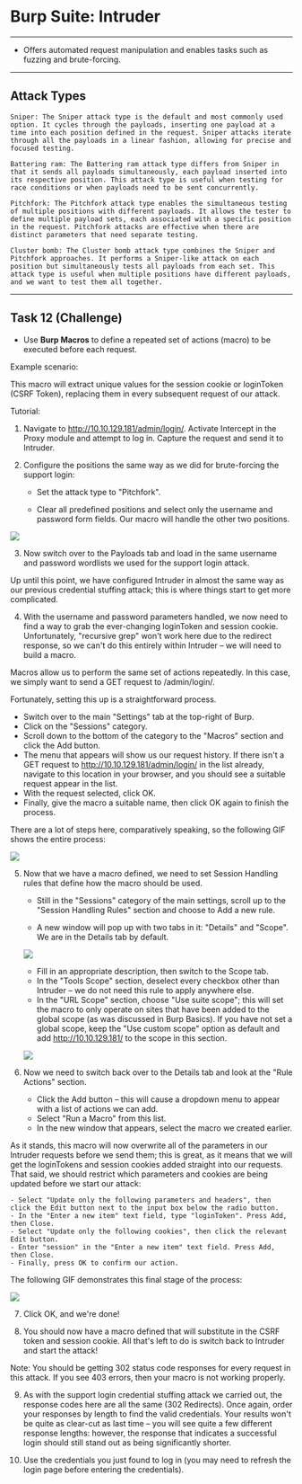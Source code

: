 # Burp Suite: Intruder

---

- Offers automated request manipulation and enables tasks such as fuzzing and brute-forcing.

---

## Attack Types

    Sniper: The Sniper attack type is the default and most commonly used option. It cycles through the payloads, inserting one payload at a time into each position defined in the request. Sniper attacks iterate through all the payloads in a linear fashion, allowing for precise and focused testing.

    Battering ram: The Battering ram attack type differs from Sniper in that it sends all payloads simultaneously, each payload inserted into its respective position. This attack type is useful when testing for race conditions or when payloads need to be sent concurrently.

    Pitchfork: The Pitchfork attack type enables the simultaneous testing of multiple positions with different payloads. It allows the tester to define multiple payload sets, each associated with a specific position in the request. Pitchfork attacks are effective when there are distinct parameters that need separate testing.

    Cluster bomb: The Cluster bomb attack type combines the Sniper and Pitchfork approaches. It performs a Sniper-like attack on each position but simultaneously tests all payloads from each set. This attack type is useful when multiple positions have different payloads, and we want to test them all together.

---

## Task 12 (Challenge)

- Use **Burp Macros** to define a repeated set of actions (macro) to be executed before each request.

Example scenario:

This macro will extract unique values for the session cookie or loginToken (CSRF Token), replacing them in every subsequent request of our attack.

Tutorial:

1. Navigate to http://10.10.129.181/admin/login/. Activate Intercept in the Proxy module and attempt to log in. Capture the request and send it to Intruder.

2. Configure the positions the same way as we did for brute-forcing the support login:

   - Set the attack type to "Pitchfork".

   - Clear all predefined positions and select only the username and password form fields. Our macro will handle the other two positions.

![](https://tryhackme-images.s3.amazonaws.com/user-uploads/645b19f5d5848d004ab9c9e2/room-content/cdade963a8004b0d9da03e075a60f3aa.png)

3. Now switch over to the Payloads tab and load in the same username and password wordlists we used for the support login attack.

Up until this point, we have configured Intruder in almost the same way as our previous credential stuffing attack; this is where things start to get more complicated.

4. With the username and password parameters handled, we now need to find a way to grab the ever-changing loginToken and session cookie. Unfortunately, "recursive grep" won't work here due to the redirect response, so we can't do this entirely within Intruder – we will need to build a macro.

Macros allow us to perform the same set of actions repeatedly. In this case, we simply want to send a GET request to /admin/login/.

Fortunately, setting this up is a straightforward process.

- Switch over to the main "Settings" tab at the top-right of Burp.
- Click on the "Sessions" category.
- Scroll down to the bottom of the category to the "Macros" section and click the Add button.
- The menu that appears will show us our request history. If there isn't a GET request to http://10.10.129.181/admin/login/ in the list already, navigate to this location in your browser, and you should see a suitable request appear in the list.
- With the request selected, click OK.
- Finally, give the macro a suitable name, then click OK again to finish the process.

There are a lot of steps here, comparatively speaking, so the following GIF shows the entire process:

![](https://tryhackme-images.s3.amazonaws.com/user-uploads/645b19f5d5848d004ab9c9e2/room-content/3b370cfce8a050faf415c7d9a5a8227e.gif)

5. Now that we have a macro defined, we need to set Session Handling rules that define how the macro should be used.

    - Still in the "Sessions" category of the main settings, scroll up to the "Session Handling Rules" section and choose to Add a new rule.

    - A new window will pop up with two tabs in it: "Details" and "Scope". We are in the Details tab by default.

    ![](https://assets.muirlandoracle.co.uk/thm/modules/burp/38ceffeebf99.png)

    - Fill in an appropriate description, then switch to the Scope tab.
    - In the "Tools Scope" section, deselect every checkbox other than Intruder – we do not need this rule to apply anywhere else.
    - In the "URL Scope" section, choose "Use suite scope"; this will set the macro to only operate on sites that have been added to the global scope (as was discussed in Burp Basics). If you have not set a global scope, keep the "Use custom scope" option as default and add http://10.10.129.181/ to the scope in this section.

    ![](https://assets.muirlandoracle.co.uk/thm/modules/burp/4d3fc6d19a12.png)

6. Now we need to switch back over to the Details tab and look at the "Rule Actions" section.

    - Click the Add button – this will cause a dropdown menu to appear with a list of actions we can add.
    - Select "Run a Macro" from this list.
    - In the new window that appears, select the macro we created earlier.

As it stands, this macro will now overwrite all of the parameters in our Intruder requests before we send them; this is great, as it means that we will get the loginTokens and session cookies added straight into our requests. That said, we should restrict which parameters and cookies are being updated before we start our attack:

    - Select "Update only the following parameters and headers", then click the Edit button next to the input box below the radio button.
    - In the "Enter a new item" text field, type "loginToken". Press Add, then Close.
    - Select "Update only the following cookies", then click the relevant Edit button.
    - Enter "session" in the "Enter a new item" text field. Press Add, then Close.
    - Finally, press OK to confirm our action.

The following GIF demonstrates this final stage of the process:

![](https://tryhackme-images.s3.amazonaws.com/user-uploads/645b19f5d5848d004ab9c9e2/room-content/250c140897e3b470093e7232c70c07cf.gif)

7. Click OK, and we're done!

8. You should now have a macro defined that will substitute in the CSRF token and session cookie. All that's left to do is switch back to Intruder and start the attack!

Note: You should be getting 302 status code responses for every request in this attack. If you see 403 errors, then your macro is not working properly.

9. As with the support login credential stuffing attack we carried out, the response codes here are all the same (302 Redirects). Once again, order your responses by length to find the valid credentials. Your results won't be quite as clear-cut as last time – you will see quite a few different response lengths: however, the response that indicates a successful login should still stand out as being significantly shorter.

10. Use the credentials you just found to log in (you may need to refresh the login page before entering the credentials).